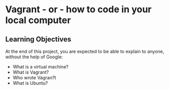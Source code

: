 # Vagrant - or - how to code in your local computer
## Learning Objectives

At the end of this project, you are expected to be able to explain to anyone, without the help of Google:

* What is a virtual machine?
* What is Vagrant?
* Who wrote Vagran?t
* What is Ubuntu?


